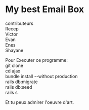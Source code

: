 # My best Email Box


contributeurs  
Recep  
Victor  
Evan  
Enes  
Shayane  
  


Pour Executer ce programme:  
git clone  
cd ajax  
bundle install --without production  
rails db:migrate  
rails db:seed  
rails s  
  

    
Et tu peux admirer l'oeuvre d'art.
